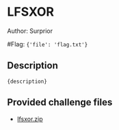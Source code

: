 # LFSXOR
Author: Surprior

#Flag: `{'file': 'flag.txt'}`
## Description
```
{description}
```

## Provided challenge files
* [lfsxor.zip](lfsxor.zip)
